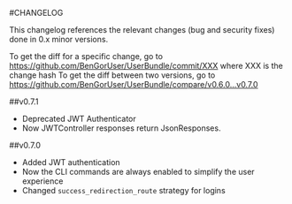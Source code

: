 #CHANGELOG

This changelog references the relevant changes (bug and security fixes) done in 0.x minor versions.

To get the diff for a specific change, go to https://github.com/BenGorUser/UserBundle/commit/XXX where XXX is the change hash
To get the diff between two versions, go to https://github.com/BenGorUser/UserBundle/compare/v0.6.0...v0.7.0

##v0.7.1

* Deprecated JWT Authenticator
* Now JWTController responses return JsonResponses.

##v0.7.0

* Added JWT authentication
* Now the CLI commands are always enabled to simplify the user experience
* Changed `success_redirection_route` strategy for logins
